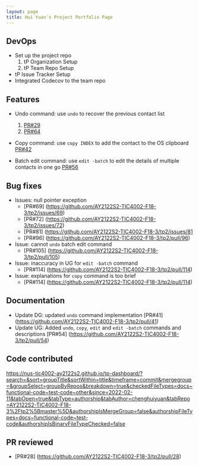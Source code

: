 ```yaml
---
layout: page
title: Hui Yuan's Project Portfolio Page
---
```


## DevOps

+ Set up the project repo
  1. tP Organization Setup
  2. tP Team Repo Setup
+ tP Issue Tracker Setup
+ Integrated Codecov to the team repo


## Features

+ Undo command: use `undo` to recover the previous contact list
  1. [PR#29](https://github.com/AY2122S2-TIC4002-F18-3/tp2/pull/29)
  2. [PR#64](https://github.com/AY2122S2-TIC4002-F18-3/tp2/pull/64)

+ Copy command: use `copy INDEX` to add the contact to the OS clipboard
  [PR#42](https://github.com/AY2122S2-TIC4002-F18-3/tp2/pull/42)

+ Batch edit command: use `edit -batch` to edit the details of multiple contacts in one go
  [PR#56](https://github.com/AY2122S2-TIC4002-F18-3/tp2/pull/56)


## Bug fixes

+ Issues: null pointer exception
  - [PR#69] (https://github.com/AY2122S2-TIC4002-F18-3/tp2/issues/69)
  - [PR#72] (https://github.com/AY2122S2-TIC4002-F18-3/tp2/issues/72)
  - [PR#81] (https://github.com/AY2122S2-TIC4002-F18-3/tp2/issues/81
  - [PR#96] (https://github.com/AY2122S2-TIC4002-F18-3/tp2/pull/96)
+ Issue: cannot `undo` batch edit command 
  - [PR#105] (https://github.com/AY2122S2-TIC4002-F18-3/tp2/pull/105)
+ Issue: inaccuracy in UG for `edit -batch` command 
  - [PR#114] (https://github.com/AY2122S2-TIC4002-F18-3/tp2/pull/114)
+ Issue: explanations for `copy` command is too brief
  - [PR#114] (https://github.com/AY2122S2-TIC4002-F18-3/tp2/pull/114)

## Documentation

+ Update DG: updated `undo` command implementation 
  [PR#41] (https://github.com/AY2122S2-TIC4002-F18-3/tp2/pull/41)
+ Update UG: Added `undo`, `copy`, `edit` and `edit -batch` commands and descriptions
  [PR#54] (https://github.com/AY2122S2-TIC4002-F18-3/tp2/pull/54)

## Code contributed

https://nus-tic4002-ay2122s2.github.io/tp-dashboard/?search=&sort=groupTitle&sortWithin=title&timeframe=commit&mergegroup=&groupSelect=groupByRepos&breakdown=true&checkedFileTypes=docs~functional-code~test-code~other&since=2022-02-11&tabOpen=true&tabType=authorship&tabAuthor=chenghuiyuan&tabRepo=AY2122S2-TIC4002-F18-3%2Ftp2%5Bmaster%5D&authorshipIsMergeGroup=false&authorshipFileTypes=docs~functional-code~test-code&authorshipIsBinaryFileTypeChecked=false


## PR reviewed

+ [PR#28] (https://github.com/AY2122S2-TIC4002-F18-3/tp2/pull/28)
